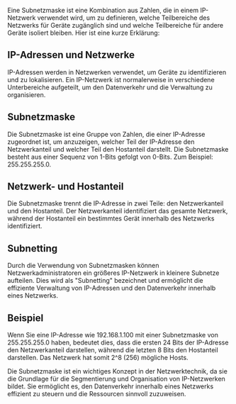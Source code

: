 Eine Subnetzmaske ist eine Kombination aus Zahlen, die in einem IP-Netzwerk verwendet wird, um zu definieren, welche Teilbereiche des Netzwerks für Geräte zugänglich sind und welche Teilbereiche für andere Geräte isoliert bleiben. Hier ist eine kurze Erklärung:
## **IP-Adressen und Netzwerke**
IP-Adressen werden in Netzwerken verwendet, um Geräte zu identifizieren und zu lokalisieren. Ein IP-Netzwerk ist normalerweise in verschiedene Unterbereiche aufgeteilt, um den Datenverkehr und die Verwaltung zu organisieren.

## **Subnetzmaske**
Die Subnetzmaske ist eine Gruppe von Zahlen, die einer IP-Adresse zugeordnet ist, um anzuzeigen, welcher Teil der IP-Adresse den Netzwerkanteil und welcher Teil den Hostanteil darstellt. Die Subnetzmaske besteht aus einer Sequenz von 1-Bits gefolgt von 0-Bits. Zum Beispiel: 255.255.255.0.

## **Netzwerk- und Hostanteil**
Die Subnetzmaske trennt die IP-Adresse in zwei Teile: den Netzwerkanteil und den Hostanteil. Der Netzwerkanteil identifiziert das gesamte Netzwerk, während der Hostanteil ein bestimmtes Gerät innerhalb des Netzwerks identifiziert.

## **Subnetting**
Durch die Verwendung von Subnetzmasken können Netzwerkadministratoren ein größeres IP-Netzwerk in kleinere Subnetze aufteilen. Dies wird als "Subnetting" bezeichnet und ermöglicht die effiziente Verwaltung von IP-Adressen und den Datenverkehr innerhalb eines Netzwerks.

## **Beispiel**
Wenn Sie eine IP-Adresse wie 192.168.1.100 mit einer Subnetzmaske von 255.255.255.0 haben, bedeutet dies, dass die ersten 24 Bits der IP-Adresse den Netzwerkanteil darstellen, während die letzten 8 Bits den Hostanteil darstellen. Das Netzwerk hat somit 2^8 (256) mögliche Hosts.
   

Die Subnetzmaske ist ein wichtiges Konzept in der Netzwerktechnik, da sie die Grundlage für die Segmentierung und Organisation von IP-Netzwerken bildet. Sie ermöglicht es, den Datenverkehr innerhalb eines Netzwerks effizient zu steuern und die Ressourcen sinnvoll zuzuweisen.